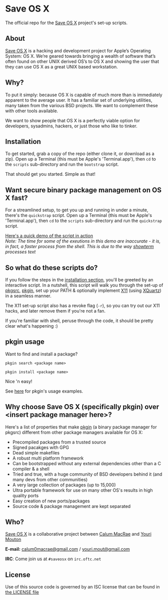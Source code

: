 Save OS X
=========
The official repo for the [Save OS X](http://saveosx.org/) project's set-up scripts.

About
-----
[Save OS X](http://saveosx.org/) is a hacking and development project for Apple’s Operating System: OS X.
We’re geared towards bringing a wealth of software that’s often found on other UNIX derived OS’s to OS X and showing the user that they can use OS X as a great UNIX based workstation.

Why?
----
To put it simply: because OS X is capable of much more than is immediately apparent to the average user. It has a familiar set of underlying utilities, many taken from the various BSD projects. We want to complement these with other tools available.

We want to show people that OS X is a perfectly viable option for developers, sysadmins, hackers, or just those who like to tinker.

Installation
------------
To get started, grab a copy of the repo (either clone it, or download as a zip).
Open up a Terminal (this must be Apple's 'Terminal.app'), then `cd` to the `scripts` sub-directory and run the `bootstrap` script.

That should get you started.
Simple as that!

Want secure binary package management on OS X fast?
---------------------------------------------------
For a streamlined setup, to get you up and running in under a minute, there's the `quickstrap` script.
Open up a Terminal (this must be Apple's 'Terminal.app'), then `cd` to the `scripts` sub-directory and run the `quickstrap` script.

[Here's a quick demo of the script in action](https://showterm.io/a3ccab391e69016360b98)  
_Note: The time for some of the exeutions in this demo are inaccurate - it is, in fact, a faster process from the shell. This is due to the way [showterm](https://showterm.io) processes text_

So what do these scripts do?
----------------------------
If you follow the steps in the [installation section](#installation), you'll be greeted by an interactive script.
In a nutshell, this script will walk you through the set-up of [pkgsrc](http://pkgsrc.net), [pkgin](http://pkgin.net), set up your PATH & optionally implement [X11](http://www.x.org/wiki/) (using [XQuartz](https://xquartz.macosforge.org/landing/)) in a seamless manner. 

The X11 set-up script also has a revoke flag (`-r`), so you can try out our X11 hacks, and later remove them if you're not a fan.

If you're familiar with shell, peruse through the code, it should be pretty clear what's happening :)

pkgin usage
-----------
Want to find and install a package?

`pkgin search <package name>`

`pkgin install <package name>`

Nice 'n easy!

See [here](http://pkgin.net/#examples) for pkgin's usage examples.

Why choose Save OS X (specifically pkgin) over \<insert package manager here\>?
-----------------------------------------------------------------------------
Here's a list of properties that make [pkgin](http://pkgin.net/) (a binary package manager for pkgsrc) different from other package managers available for OS X:
- Precompiled packages from a trusted source
- Signed pacakges with GPG
- Dead simple makefiles
- A robust multi platform framework
- Can be bootstrapped without any external dependencies other than a C compiler & a shell
- Tried and true, with a huge community of BSD developers behind it (and many devs from other communities)
- A very large collection of packages (up to 15,000)
- Ultra portable framework for use on many other OS's results in high quality ports
- Easy creation of new ports/packages
- Source code & package management are kept separated

Who?
----
[Save OS X](http://saveosx.org/) is a collaborative project between [Calum MacRae](https://github.com/cmacrae) and [Youri Mouton](https://github.com/yrmt)

**E-mail:** [calum0macrae@gmail.com](mailto:calum0macrae@gmail.com) / [youri.mout@gmail.com](mailto:youri.mout@gmail.com)

**IRC**: Come join us at `#saveosx` on `irc.oftc.net`

License
-------
Use of this source code is governed by an ISC license that can be found in [the LICENSE file](LICENSE)
